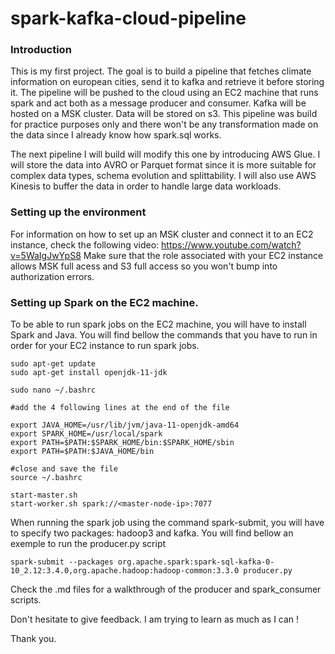 # spark-kafka-cloud-pipeline

### Introduction 
This is my first project. The goal is to build a pipeline that fetches climate information on european cities, send it to kafka and retrieve it before storing it. The pipeline will be pushed to the cloud using an EC2 machine that runs spark and act both as a message producer and consumer. Kafka will be hosted on a MSK cluster. Data will be stored on s3. This pipeline was build for practice purposes only and there won't be any transformation made on the data since I already know how spark.sql works.

The next pipeline I will build will modify this one by introducing AWS Glue. I will store the data into AVRO or Parquet format since it is more suitable for complex data types, schema evolution and splittability. I will also use AWS Kinesis to buffer the data in order to handle large data workloads.

### Setting up the environment
For information on how to set up an MSK cluster and connect it to an EC2 instance, check the following video: https://www.youtube.com/watch?v=5WaIgJwYpS8
Make sure that the role associated with your EC2 instance allows MSK full acess and S3 full access so you won't bump into authorization errors.

### Setting up Spark on the EC2 machine.
To be able to run spark jobs on the EC2 machine, you will have to install Spark and Java. You will find bellow the commands that you have to run in order for your EC2 instance to run spark jobs.

```
sudo apt-get update
sudo apt-get install openjdk-11-jdk

sudo nano ~/.bashrc

#add the 4 following lines at the end of the file

export JAVA_HOME=/usr/lib/jvm/java-11-openjdk-amd64
export SPARK_HOME=/usr/local/spark
export PATH=$PATH:$SPARK_HOME/bin:$SPARK_HOME/sbin
export PATH=$PATH:$JAVA_HOME/bin

#close and save the file 
source ~/.bashrc

start-master.sh 
start-worker.sh spark://<master-node-ip>:7077
```

When running the spark job using the command spark-submit, you will have to specify two packages: hadoop3 and kafka. You will find bellow an exemple to run the producer.py script

```
spark-submit --packages org.apache.spark:spark-sql-kafka-0-10_2.12:3.4.0,org.apache.hadoop:hadoop-common:3.3.0 producer.py
```

Check the .md files for a walkthrough of the producer and spark_consumer scripts.

Don't hesitate to give feedback. I am trying to learn as much as I can !

Thank you.


